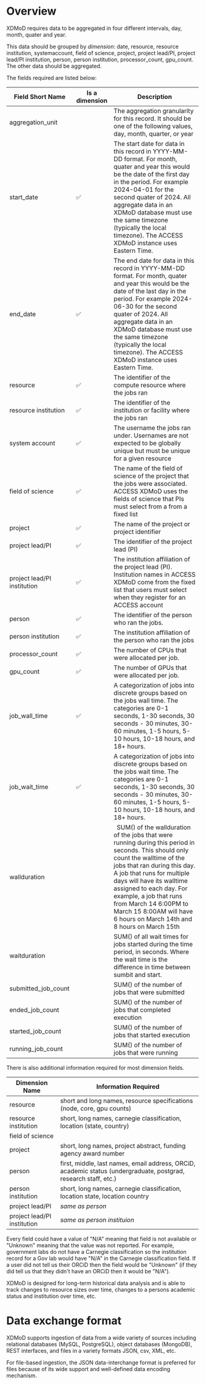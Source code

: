 # Overview

XDMoD requires data to be aggregated in four different intervals, day, month, quater and year.  

This data should be grouped by _dimension_: date, resource, resource institution, systemaccount, field of science, project, project lead/PI,  project lead/PI institution, person, person institution, processor_count, gpu_count.  The other data should be aggregated.

The fields required are listed below:

| Field Short Name  | Is a dimension  | Description |
| ----------------- | --- | ----------- |
| aggregation_unit  |    | The aggregation granularity for this record. It should be one of the following values, day, month, quarter, or year
| start_date              | ✅︎  | The start date for data in this record in YYYY-MM-DD format. For month, quater and year this would be the date of the first day in the period. For example 2024-04-01 for the second quater of 2024. All aggregate data in an XDMoD database must use the same timezone (typically the local timezone). The ACCESS XDMoD instance uses Eastern Time. |
| end_date              | ✅︎  | The end date for data in this record in YYYY-MM-DD format. For month, quater and year this would be the date of the last day in the period. For example 2024-06-30 for the second quater of 2024. All aggregate data in an XDMoD database must use the same timezone (typically the local timezone). The ACCESS XDMoD instance uses Eastern Time. |
| resource          | ✅︎  | The identifier of the compute resource where the jobs ran |
| resource institution  | ✅︎ | The identifier of the institution or facility where the jobs ran |
| system account    | ✅︎ | The username the jobs ran under. Usernames are not expected to be globally unique but must be unique for a given resource |
| field of science  | ✅︎ | The name of the field of science of the project that the jobs were associated. ACCESS XDMoD uses the fields of science that PIs must select from a from a fixed list |
| project           | ✅︎ | The name of the project or project identifier |
| project lead/PI   | ✅︎ | The identifier of the project lead (PI) |
| project lead/PI institution  | ✅︎ | The institution affiliation of the project lead (PI). Institution names in ACCESS XDMoD come from the fixed list that users must select when they register for an ACCESS account |
| person            | ✅︎ | The identifier of the person who ran the jobs. |
| person institution  | ✅︎ | The institution affiliation of the person who ran the jobs |
| processor_count   | ✅︎ | The number of CPUs that were allocated per job.|
| gpu_count         | ✅︎ | The number of GPUs that were allocated per job. |
| job_wall_time     | ✅︎ | A categorization of jobs into discrete groups based on the jobs wall time. The categories are 0-1 seconds, 1-30 seconds, 30 seconds - 30 minutes, 30-60 minutes, 1-5 hours, 5-10 hours, 10-18 hours, and 18+ hours.
| job_wait_time     | ✅︎ | A categorization of jobs into discrete groups based on the jobs wait time. The categories are 0-1 seconds, 1-30 seconds, 30 seconds - 30 minutes, 30-60 minutes, 1-5 hours, 5-10 hours, 10-18 hours, and 18+ hours.
| wallduration      |    | SUM() of the wallduration of the jobs that were running during this period in seconds. This should only count the walltime of the jobs that ran during this day. A job that runs for multiple days will have its walltime assigned to each day. For example, a job that runs from March 14 6:00PM to March 15 8:00AM will have 6 hours on March 14th and 8 hours on March 15th
| waitduration      |    | SUM() of all wait times for jobs started during the time period, in seconds. Where the wait time is the difference in time between sumbit and start.|
| submitted_job_count |  | SUM() of the number of jobs that were submitted |
| ended_job_count   |    | SUM() of the number of jobs that completed execution |
| started_job_count |    | SUM() of the number of jobs that started execution |
| running_job_count |    | SUM() of the number of jobs that were running  |

There is also additional information required for most dimension fields.

| Dimension Name | Information Required |
| ------------ | ----------- |
|  resource     | short and long names, resource specifications (node, core, gpu counts) |
| resource institution | short, long names, carnegie classification, location (state, country) |
| field of science |
| project | short, long names, project abstract, funding agency award number |
| person | first, middle, last names, email address, ORCiD, academic status (undergraduate, postgrad, research staff, etc.) |
| person institution | short, long names, carnegie classification, location state, location country |
| project lead/PI | _same as person_ |
| project lead/PI institution | _same as person instituion_ |

Every field could have a value of "N/A" meaning that field is not available or "Unknown"
meaning that the value was not reported. For example, government labs do not have a Carnegie classification
so the institution record for a Gov lab would have "N/A" in the Carnegie classification field.
If a user did not tell us their ORCiD then the field would be "Unknown" (if they did
tell us that they didn't have an ORCiD then it would be "N/A").

XDMoD is designed for long-term historical data analysis and is able to track changes to
resource sizes over time, changes to a persons academic status and institution over time, etc.

# Data exchange format

XDMoD supports ingestion of data from a wide variety of sources including relational
databases (MySQL, PostgreSQL), object databases (MongoDB), REST interfaces, and files in a variety
formats JSON, csv, XML, etc.

For file-based ingestion, the JSON data-interchange format is preferred for files because of its wide support and well-defined
data encoding mechanism.
